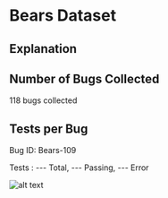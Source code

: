 # Bears Dataset

## Explanation

## Number of Bugs Collected

118 bugs collected

## Tests per Bug

Bug ID: Bears-109

Tests : --- Total, --- Passing, --- Error

![alt text](https://github.com/ShreyaChaudhary1211/CS527-Project/images/Bears-109.png?raw=true)
